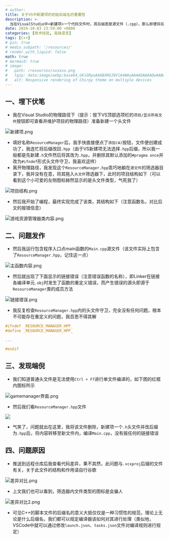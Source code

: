 ```yaml
---
# author:
title: 关于VS中新建项的初始后缀名的重要性
description: >-
  当在VisualStudio中<新建项>一个代码文件时，其后缀若是源文件（.cpp），那么即便将后缀改为头文件的后缀（.h/.hpp）并将其拖入头文件筛选器，编译器也依旧会将其当作源文件编译，导致项目在编译阶段就产生莫名其妙的Linking错误
date: 2024-10-03 23:59:00 +0800
categories: [技术经验, 高级语言]
tags: [C++]
# pin: true
# media_subpath: '/resources/'
# render_with_liquid: false
math: true
# mermaid: true
# image:
#   path: /resources/xxxxxx.png
#   lqip: data:image/webp;base64,UklGRpoAAABXRUJQVlA4WAoAAAAQAAAADwAABwAAQUxQSDIAAAARL0AmbZurmr57yyIiqE8oiG0bejIYEQTgqiDA9vqnsUSI6H+oAERp2HZ65qP/VIAWAFZQOCBCAAAA8AEAnQEqEAAIAAVAfCWkAALp8sF8rgRgAP7o9FDvMCkMde9PK7euH5M1m6VWoDXf2FkP3BqV0ZYbO6NA/VFIAAAA
#   alt: Responsive rendering of Chirpy theme on multiple devices
---
```


## 一、埋下伏笔
- 我在Visual Studio的物理路径下（提示：按下VS顶部选项栏的`项目/显示所有文件`按钮即可查看并维护项目的物理路径）准备新建一个头文件

![新建项.png](/resources/2024-10-03-关于VS中新建项的初始后缀名的重要性/新建项.png)

- 填好名称`ResourceManager`后，我手快直接便点了`添加(A)`按钮，文件便创建成功了，我连忙将后缀改回`.hpp`（由于VS新建项无法选择`.hpp`后缀，所以我一般都是先新建`.h`文件然后将其改为`.hpp`，并删除其默认添加的`#pragma once`并改为`#ifndef`形式头文件守卫，我喜欢这样）
- 离开物理路径，我发现这个`ResourceManager.hpp`乖巧地躺在`源文件`的筛选器目录下，我并没有在意，将其拖入`头文件`筛选器下，此时的项目结构如下（可以看到这个小可爱的左侧图标赫然显示的是头文件类型，气死我了）

![项目结构.png](/resources/2024-10-03-关于VS中新建项的初始后缀名的重要性/项目结构.png)

- 然后我开始了编程，最终实现完成了该类，其结构如下（注意函数名，对比后文的报错信息）

![游戏资源管理器类内容.png](/resources/2024-10-03-关于VS中新建项的初始后缀名的重要性/游戏资源管理器类内容.png)

## 二、问题发作
- 然后我运行包含程序入口点main函数的`Main.cpp`源文件（该文件实际上包含了`ResourceManager.hpp`，记住这一点）

![主函数内容.png](/resources/2024-10-03-关于VS中新建项的初始后缀名的重要性/主函数内容.png)

- 然后就出现了下面显示的链接错误（注意错误函数的名称），即Linker在链接各编译单元`.obj`时发生了函数的重定义错误，而产生错误的源头即源于`ResourceManager`类的成员方法

![链接错误.png](/resources/2024-10-03-关于VS中新建项的初始后缀名的重要性/链接错误.png)

- 我反复检查`ResourceManager.hpp`内的头文件守卫，完全没有任何问题，根本不可能存在重定义的问题，我百思不得其解

```cpp
#ifndef _RESOURCE_MANAGER_HPP_
#define _RESOURCE_MANAGER_HPP_

...

#endif
```

## 三、发现端倪
- 我们知道普通头文件是无法使用`Ctrl + F7`进行单文件编译的，如下图的红框内图标所示

![gamemanager界面.png](/resources/2024-10-03-关于VS中新建项的初始后缀名的重要性/gamemanager界面.png)

- 然后我们看`ResourceManager.hpp`文件

![](/resources/2024-10-03-关于VS中新建项的初始后缀名的重要性/resourcemanager界面.png)

- 气笑了，问题就出在这里，我将该文件删除，新建项一个`.h`头文件并改后缀为`.hpp`后，将内容转移至新文件内，编译`Main.cpp`，没有报任何的链接错误

## 四、问题原因

- 推送到远程仓库后我查看代码差异，果不其然，此问题与`.vcxproj`后缀的文件有关，关于此文件的结构和作用请自行谷歌

![差异对比.png](/resources/2024-10-03-关于VS中新建项的初始后缀名的重要性/差异对比.png)

- 上文我们也可以看到，筛选器内文件类型的图标是会骗人

![差异对比2.png](/resources/2024-10-03-关于VS中新建项的初始后缀名的重要性/差异对比2.png)

- 可见C++的脚本文件的后缀名的意义大抵仅仅是一种习惯性的规范，理论上无论是什么后缀名，我们都可以规定编译器该如何对其进行处理（类似地，VSCode中就可以通过修改`launch.json`、`tasks.json`文件对编译规则进行规定）